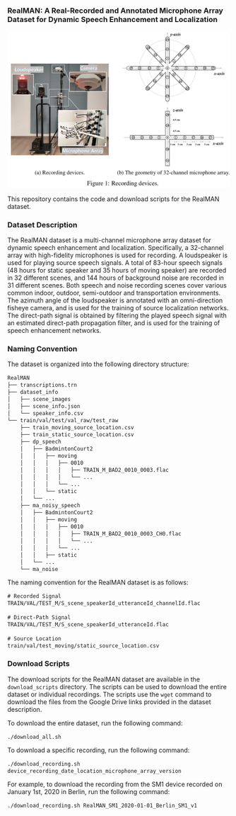 ### RealMAN: A Real-Recorded and Annotated Microphone Array Dataset for Dynamic Speech Enhancement and Localization

![The RealMAN recording devices](images/devices.png)


This repository contains the code and download scripts for the RealMAN dataset.

<!-- ```
@Article{RealMAN2024,
  author    = {Bing Yang, Changsheng Quan, Yabo Wang, Pengyu Wang, Yujie Yang, Ying Fang, Nian Shao, Hui Bu, Xin Xu, Xiaofei Li},
  title     = {RealMAN: A Real-Recorded and Annotated Microphone Array Dataset for Dynamic Speech Enhancement and Localization},
  journal   = {},
  year      = {2024},
}
``` -->


### Dataset Description
The RealMAN dataset is a multi-channel microphone array dataset for dynamic speech enhancement and localization. Specifically, a 32-channel array with high-fidelity microphones is used for recording. A loudspeaker is used for playing source speech signals. A total of 83-hour speech signals (48 hours for static speaker and 35 hours of moving speaker) are recorded in 32 different scenes, and 144 hours of background noise are recorded in 31 different scenes. Both speech and noise recording scenes cover various common indoor, outdoor, semi-outdoor and transportation environments. The azimuth angle of the loudspeaker is annotated with an omni-direction fisheye camera, and is used for the training of source localization networks. The direct-path signal is obtained by filtering the played speech signal with an estimated direct-path propagation filter, and is used for the training of speech enhancement networks.


### Naming Convention

The dataset is organized into the following directory structure:

```
RealMAN
├── transcriptions.trn
├── dataset_info
│   ├── scene_images
│   ├── scene_info.json
│   └── speaker_info.csv
└── train/val/test/val_raw/test_raw
    ├── train_moving_source_location.csv
    ├── train_static_source_location.csv
    ├── dp_speech
    │   ├── BadmintonCourt2
    │   │   ├── moving
    │   │   │   ├── 0010
    │   │   │   │   ├── TRAIN_M_BAD2_0010_0003.flac
    │   │   │   │   └── ...
    │   │   │   └── ...
    │   │   └── static
    │   └── ...
    ├── ma_noisy_speech
    │   ├── BadmintonCourt2
    │   │   ├── moving
    │   │   │   ├── 0010
    │   │   │   │   ├── TRAIN_M_BAD2_0010_0003_CH0.flac
    │   │   │   │   └── ...
    │   │   │   └── ...
    │   │   ├── static
    │   └── ...
    └── ma_noise
```

The naming convention for the RealMAN dataset is as follows:

```
# Recorded Signal
TRAIN/VAL/TEST_M/S_scene_speakerId_utteranceId_channelId.flac

# Direct-Path Signal
TRAIN/VAL/TEST_M/S_scene_speakerId_utteranceId.flac

# Source Location
train/val/test_moving/static_source_location.csv
```

### Download Scripts

The download scripts for the RealMAN dataset are available in the `download_scripts` directory. The scripts can be used to download the entire dataset or individual recordings. The scripts use the `wget` command to download the files from the Google Drive links provided in the dataset description.

To download the entire dataset, run the following command:

```
./download_all.sh
```

To download a specific recording, run the following command:

```
./download_recording.sh device_recording_date_location_microphone_array_version
```

For example, to download the recording from the SM1 device recorded on January 1st, 2020 in Berlin, run the following command:

```
./download_recording.sh RealMAN_SM1_2020-01-01_Berlin_SM1_v1
```
